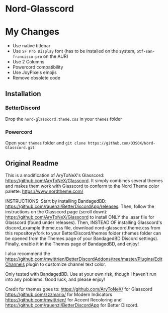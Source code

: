 # Nord-Glasscord

# My Changes
- Use native titlebar
- Use `SF Pro Display` font (has to be installed on the system, `otf-san-francisco-pro` on the AUR)
- Use 2 Columns
- Powercord compatibility
- Use JoyPixels emojis
- Remove obsolete code

## Installation

### BetterDiscord
Drop the `nord-glasscord.theme.css` in your `themes` folder

### Powercord
Open your `themes` folder and `git clone https://github.com/D3SOX/Nord-Glasscord.git`

## Original Readme
This is a modification of AryToNeX's Glasscord: https://github.com/AryToNeX/Glasscord.
It simply combines several themes and makes them work with Glasscord to conform to the Nord Theme color palette:
https://www.nordtheme.com/

INSTRUCTIONS:
Start by installing BandagedBD: https://github.com/rauenzi/BetterDiscordApp/releases. Then, follow the instructions on the Glasscord page (scroll down): https://github.com/AryToNeX/Glasscord to install ONLY the .asar file for Glasscord (found under releases). Then, INSTEAD OF installing Glasscord's discord_example.theme.css file, download nord-glasscord.theme.css from this repository/fork to your BetterDiscord/themes folder (themes folder can be opened from the Themes page of your BandagedBD Discord settings). Finally, enable it in the Themes page of BandagedBD, and enjoy!

I also recommend the https://github.com/mwittrien/BetterDiscordAddons/tree/master/Plugins/EditChannels plugin to customize channel text color.

Only tested with BandagedBD. Use at your own risk, though I haven't run into any problems. Good luck, and please enjoy!

Credit for themes goes to:
https://github.com/AryToNeX/ for Glasscord
https://github.com/zzzmario/ for Modern Indicators
https://github.com/mwittrien/ for Accent Recoloring
and https://github.com/rauenzi/BetterDiscordApp for Better Discord.
